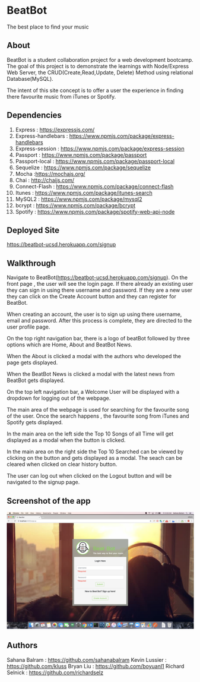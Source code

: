 # BeatBot
The best place to find your music

## About
BeatBot is a student collaboration project for a web development bootcamp. The goal of this project is to demonstrate the learnings with Node/Express Web Server, the CRUD(Create,Read,Update, Delete) Method using relational Database(MySQL).

The intent of this site concept is to offer a user the experience in finding there favourite music from iTunes or Spotify.

## Dependencies
1. Express : https://expressjs.com/
2. Express-handlebars : https://www.npmjs.com/package/express-handlebars
3. Express-session : https://www.npmjs.com/package/express-session
4. Passport : https://www.npmjs.com/package/passport
5. Passport-local : https://www.npmjs.com/package/passport-local
6. Sequelize : https://www.npmjs.com/package/sequelize
7. Mocha :https://mochajs.org/
8. Chai : http://chaijs.com/
9. Connect-Flash : https://www.npmjs.com/package/connect-flash
10. Itunes : https://www.npmjs.com/package/itunes-search
11. MySQL2 : https://www.npmjs.com/package/mysql2
12. bcrypt : https://www.npmjs.com/package/bcrypt
13. Spotify : https://www.npmjs.com/package/spotify-web-api-node
## Deployed Site
https://beatbot-ucsd.herokuapp.com/signup
## Walkthrough
Navigate to BeatBot(https://beatbot-ucsd.herokuapp.com/signup). On the front page , the user will see the login page. If there already an existing user they can sign in using there username and password. If they are a new user they can click on the Create Account button and they can register for BeatBot.

When creating an account, the user is to sign up using there username, email and password. After this process is complete, they are directed to the user profile page. 

On the top right navigation bar, there is a logo of beatBot followed by three options which are Home, About and BeatBot News. 

When the About is clicked a modal with the authors who developed the page gets displayed. 

When the BeatBot News is clicked a modal with the latest news from BeatBot gets displayed.

On the top left navigation bar, a Welcome User will be displayed with a dropdown for logging out of the webpage.

The main area of the webpage is used for searching for the favourite song of the user. Once the search happens , the favourite song from iTunes and Spotify gets displayed. 

In the main area on the left side the Top 10 Songs of all Time  will get displayed as a modal when the button is clicked.

In the main area on the right side the Top 10 Searched can be viewed by clicking on the button and gets displayed as a modal. The seach can be cleared when clicked on clear history button. 

The user can log out when clicked on the Logout button and will be navigated to the signup page.


## Screenshot of the app
![screenshot of the App](public/images/app.png)

## Authors

Sahana Balram : https://github.com/sahanabalram
Kevin Lussier : https://github.com/kluss
Bryan Liu : https://github.com/boyuanl1
Richard Selnick : https://github.com/richardselz  

